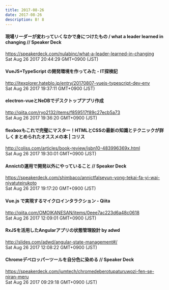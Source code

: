```yaml
---
title: 2017-08-26
date: 2017-08-26
description: B! 8
---
```


#### 現場リーダーが変わっていくなかで身につけたもの / what a leader learned in changing // Speaker Deck
https://speakerdeck.com/nulabinc/what-a-leader-learned-in-changing<br>
Sat Aug 26 2017 20:44:29 GMT+0900 (JST)<br>


#### VueJS+TypeScript の開発環境を作ってみた - IT探検記
http://itexplorer.hateblo.jp/entry/20170807-vuejs-typescript-dev-env<br>
Sat Aug 26 2017 19:37:11 GMT+0900 (JST)<br>


#### electron-vueとNeDBでデスクトップアプリ作成
http://qiita.com/ryo2132/items/f859517f89c27ecb5a73<br>
Sat Aug 26 2017 19:36:20 GMT+0900 (JST)<br>


####   flexboxもこれで完璧にマスター！HTMLとCSSの最新の知識とテクニックが詳しくまとめられたオススメの本 | コリス
http://coliss.com/articles/book-review/isbn10-483996369x.html<br>
Sat Aug 26 2017 19:30:01 GMT+0900 (JST)<br>


#### Annictの運用で開発以外にやっていること // Speaker Deck
https://speakerdeck.com/shimbaco/annictfalseyun-yong-tekai-fa-yi-wai-niyatuteirukoto<br>
Sat Aug 26 2017 19:17:20 GMT+0900 (JST)<br>


#### Vue.js で実現するマイクロインタラクション - Qiita
http://qiita.com/OMOIKANESAN/items/0eee7ac223d6a48c0618<br>
Sat Aug 26 2017 12:09:01 GMT+0900 (JST)<br>


#### RxJSを活用したAngularアプリの状態管理設計 by adwd
http://slides.com/adwd/angular-state-management#/<br>
Sat Aug 26 2017 12:08:22 GMT+0900 (JST)<br>


#### Chromeデベロッパーツールを自分色に染める // Speaker Deck
https://speakerdeck.com/jumtech/chromedeberotupaturuwozi-fen-se-niran-meru<br>
Sat Aug 26 2017 09:29:18 GMT+0900 (JST)<br>


